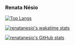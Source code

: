 ### Renata Nésio

[![Top Langs](https://github-readme-stats.vercel.app/api/top-langs/?username=renatanesio&layout=compact)](https://github.com/renatanesio)

[![renatanesio's wakatime stats](https://github-readme-stats.vercel.app/api/wakatime?username=renatanesio&layout=compact)](https://wakatime.com/@renatanesio)

[![renatanesio's GitHub stats](https://github-readme-stats.vercel.app/api?username=renatanesio&show_icons=true&theme=tokyonight)](https://github.com/renatanesio)




<!--
**renatanesio/renatanesio** is a ✨ _special_ ✨ repository because its `README.md` (this file) appears on your GitHub profile.

Here are some ideas to get you started:

- 🔭 I’m currently working on ...
- 🌱 I’m currently learning ...
- 👯 I’m looking to collaborate on ...
- 🤔 I’m looking for help with ...
- 💬 Ask me about ...
- 📫 How to reach me: ...
- 😄 Pronouns: ...
- ⚡ Fun fact: ...
-->
